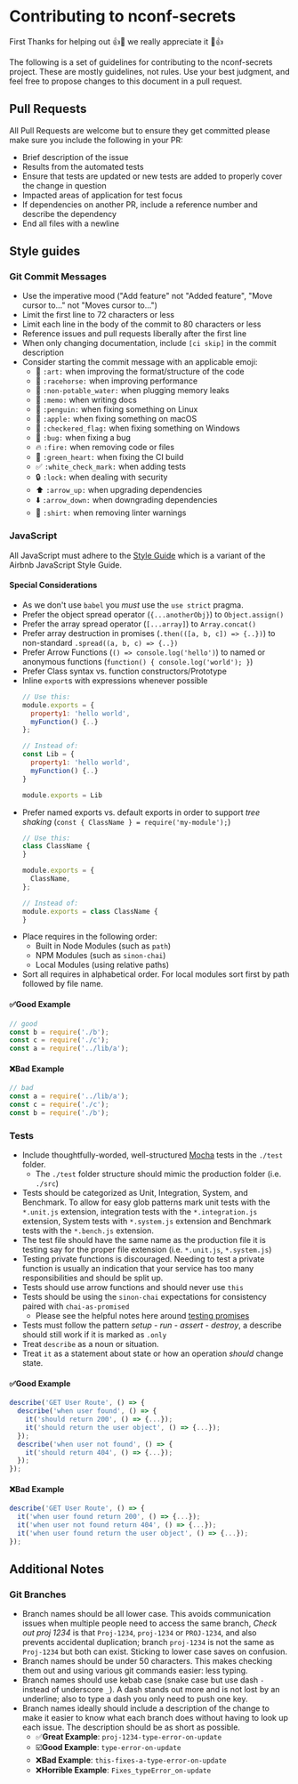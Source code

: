 # Contributing to nconf-secrets
First Thanks for helping out :+1::tada: we really appreciate it :tada::+1:

The following is a set of guidelines for contributing to the nconf-secrets project. These are mostly guidelines, not rules. Use your best judgment, and feel free to propose changes to this document in a pull request.

## Pull Requests
All Pull Requests are welcome but to ensure they get committed please make sure you include the following in your PR:

* Brief description of the issue
* Results from the automated tests
* Ensure that tests are updated or new tests are added to properly cover the change in question
* Impacted areas of application for test focus
* If dependencies on another PR, include a reference number and describe the dependency
* End all files with a newline

## Style guides
### Git Commit Messages

* Use the imperative mood ("Add feature" not "Added feature", "Move cursor to..." not "Moves cursor to...")
* Limit the first line to 72 characters or less
* Limit each line in the body of the commit to 80 characters or less
* Reference issues and pull requests liberally after the first line
* When only changing documentation, include `[ci skip]` in the commit description
* Consider starting the commit message with an applicable emoji:
  * :art: `:art:` when improving the format/structure of the code
  * :racehorse: `:racehorse:` when improving performance
  * :non-potable_water: `:non-potable_water:` when plugging memory leaks
  * :memo: `:memo:` when writing docs
  * :penguin: `:penguin:` when fixing something on Linux
  * :apple: `:apple:` when fixing something on macOS
  * :checkered_flag: `:checkered_flag:` when fixing something on Windows
  * :bug: `:bug:` when fixing a bug
  * :fire: `:fire:` when removing code or files
  * :green_heart: `:green_heart:` when fixing the CI build
  * :white_check_mark: `:white_check_mark:` when adding tests
  * :lock: `:lock:` when dealing with security
  * :arrow_up: `:arrow_up:` when upgrading dependencies
  * :arrow_down: `:arrow_down:` when downgrading dependencies
  * :shirt: `:shirt:` when removing linter warnings

### JavaScript

All JavaScript must adhere to the [Style Guide](https://www.npmjs.com/package/@vanderlaan/eslint-config-vanderlaan) which is a variant of the Airbnb JavaScript Style Guide.

#### Special Considerations

* As we don't use `babel` you _must_ use the `use strict` pragma.
* Prefer the object spread operator (`{...anotherObj}`) to `Object.assign()`
* Prefer the array spread operator (`[...array]`) to `Array.concat()`
* Prefer array destruction in promises (`.then(([a, b, c]) => {..})`) to non-standard `.spread((a, b, c) => {..})`
* Prefer Arrow Functions (`() => console.log('hello')`) to named or anonymous functions (`function() { console.log('world'); }`)
* Prefer Class syntax vs. function constructors/Prototype
* Inline `export`s with expressions whenever possible
  ```js
  // Use this:
  module.exports = {
    property1: 'hello world',
    myFunction() {..}
  };

  // Instead of:
  const Lib = {
    property1: 'hello world',
    myFunction() {..}
  }

  module.exports = Lib
  ```
* Prefer named exports vs. default exports in order to support _tree shaking_ (`const { ClassName } = require('my-module');`)
  ```js
  // Use this:
  class ClassName {
  }

  module.exports = {
    ClassName,
  };

  // Instead of:
  module.exports = class ClassName {
  }
  ```
* Place requires in the following order:
  * Built in Node Modules (such as `path`)
  * NPM Modules (such as `sinon-chai`)
  * Local Modules (using relative paths)
* Sort all requires in alphabetical order. For local modules sort first by path followed by file name.
#### :white_check_mark:Good Example
  ```js
  // good
  const b = require('./b');
  const c = require('./c');
  const a = require('../lib/a');
  ```
#### :x:Bad Example
  ```js
  // bad
  const a = require('../lib/a');
  const c = require('./c');
  const b = require('./b');
  ```

### Tests

* Include thoughtfully-worded, well-structured [Mocha](https://github.com/mochajs/mocha) tests in the `./test` folder.
  * The `./test` folder structure should mimic the production folder (i.e. `./src`)
* Tests should be categorized as Unit, Integration, System, and Benchmark. To allow for easy glob patterns mark unit tests with the `*.unit.js` extension, integration tests with the `*.integration.js` extension, System tests with `*.system.js` extension and Benchmark tests with the `*.bench.js` extension.
* The test file should have the same name as the production file it is testing say for the proper file extension (i.e. `*.unit.js`, `*.system.js`)
* Testing private functions is discouraged. Needing to test a private function is usually an indication that your service has too many responsibilities and should be split up.
* Tests should use arrow functions and should never use `this`
* Tests should be using the `sinon-chai` expectations for consistency paired with `chai-as-promised`
  * Please see the helpful notes here around [testing promises](http://imaginativethinking.ca/heck-test-async-code-mocha/)
* Tests must follow the pattern _setup - run - assert - destroy_, a describe should still work if it is marked as `.only`
* Treat `describe` as a noun or situation.
* Treat `it` as a statement about state or how an operation _should_ change state.

#### :white_check_mark:Good Example
  ```js
  describe('GET User Route', () => {
    describe('when user found', () => {
      it('should return 200', () => {...});
      it('should return the user object', () => {...});
    });
    describe('when user not found', () => {
      it('should return 404', () => {...});
    });
  });
  ```

  #### :x:Bad Example
  ```js
  describe('GET User Route', () => {
    it('when user found return 200', () => {...});
    it('when user not found return 404', () => {...});
    it('when user found return the user object', () => {...});
  });
  ```

## Additional Notes

### Git Branches

* Branch names should be all lower case. This avoids communication issues when multiple people need to access the same branch, _Check out proj 1234_ is that `Proj-1234`, `proj-1234` or `PROJ-1234`, and also prevents accidental duplication; branch `proj-1234` is not the same as `Proj-1234` but both can exist. Sticking to lower case saves on confusion.
* Branch names should be under 50 characters. This makes checking them out and using various git commands easier: less typing.
* Branch names should use kebab case (snake case but use dash `-` instead of underscore `_`). A dash stands out more and is not lost by an underline; also to type a dash you only need to push one key.
* Branch names ideally should include a description of the change to make it easier to know what each branch does without having to look up each issue. The description should be as short as possible.
  * :white_check_mark:**Great Example**: `proj-1234-type-error-on-update`
  * :ballot_box_with_check:**Good Example**: `type-error-on-update`
  * :x:**Bad Example**: `this-fixes-a-type-error-on-update`
  * :x:**Horrible Example**: `Fixes_typeError_on-update`
